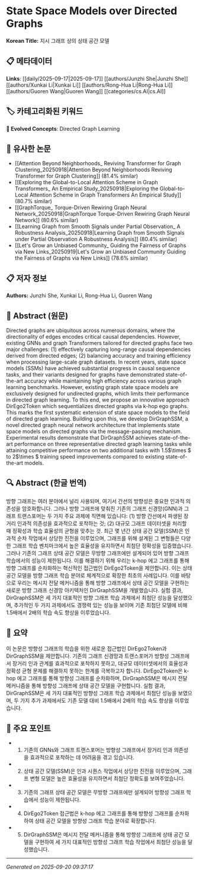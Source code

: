 # State Space Models over Directed Graphs

**Korean Title:** 지시 그래프 상의 상태 공간 모델

## 📋 메타데이터

**Links**: [[daily/2025-09-17|2025-09-17]] [[authors/Junzhi She|Junzhi She]] [[authors/Xunkai Li|Xunkai Li]] [[authors/Rong-Hua Li|Rong-Hua Li]] [[authors/Guoren Wang|Guoren Wang]] [[categories/cs.AI|cs.AI]]

## 🏷️ 카테고리화된 키워드
**🚀 Evolved Concepts**: Directed Graph Learning

## 🔗 유사한 논문
- [[Attention Beyond Neighborhoods_ Reviving Transformer for Graph Clustering_20250918|Attention Beyond Neighborhoods Reviving Transformer for Graph Clustering]] (81.4% similar)
- [[Exploring the Global-to-Local Attention Scheme in Graph Transformers_ An Empirical Study_20250918|Exploring the Global-to-Local Attention Scheme in Graph Transformers An Empirical Study]] (80.7% similar)
- [[GraphTorque_ Torque-Driven Rewiring Graph Neural Network_20250918|GraphTorque Torque-Driven Rewiring Graph Neural Network]] (80.6% similar)
- [[Learning Graph from Smooth Signals under Partial Observation_ A Robustness Analysis_20250918|Learning Graph from Smooth Signals under Partial Observation A Robustness Analysis]] (80.4% similar)
- [[Let's Grow an Unbiased Community_ Guiding the Fairness of Graphs via New Links_20250919|Let's Grow an Unbiased Community Guiding the Fairness of Graphs via New Links]] (78.6% similar)

## 📋 저자 정보

**Authors:** Junzhi She, Xunkai Li, Rong-Hua Li, Guoren Wang

## 📄 Abstract (원문)

Directed graphs are ubiquitous across numerous domains, where the
directionality of edges encodes critical causal dependencies. However, existing
GNNs and graph Transformers tailored for directed graphs face two major
challenges: (1) effectively capturing long-range causal dependencies derived
from directed edges; (2) balancing accuracy and training efficiency when
processing large-scale graph datasets. In recent years, state space models
(SSMs) have achieved substantial progress in causal sequence tasks, and their
variants designed for graphs have demonstrated state-of-the-art accuracy while
maintaining high efficiency across various graph learning benchmarks. However,
existing graph state space models are exclusively designed for undirected
graphs, which limits their performance in directed graph learning. To this end,
we propose an innovative approach DirEgo2Token which sequentializes directed
graphs via k-hop ego graphs. This marks the first systematic extension of state
space models to the field of directed graph learning. Building upon this, we
develop DirGraphSSM, a novel directed graph neural network architecture that
implements state space models on directed graphs via the message-passing
mechanism. Experimental results demonstrate that DirGraphSSM achieves
state-of-the-art performance on three representative directed graph learning
tasks while attaining competitive performance on two additional tasks with
1.5$\times $ to 2$\times $ training speed improvements compared to existing
state-of-the-art models.

## 🔍 Abstract (한글 번역)

방향 그래프는 여러 분야에서 널리 사용되며, 여기서 간선의 방향성은 중요한 인과적 의존성을 암호화합니다. 그러나 방향 그래프에 맞춰진 기존의 그래프 신경망(GNN)과 그래프 트랜스포머는 두 가지 주요 과제에 직면해 있습니다: (1) 방향 간선에서 파생된 장거리 인과적 의존성을 효과적으로 포착하는 것; (2) 대규모 그래프 데이터셋을 처리할 때 정확성과 학습 효율성의 균형을 맞추는 것. 최근 몇 년간 상태 공간 모델(SSM)은 인과적 순차 작업에서 상당한 진전을 이루었으며, 그래프를 위해 설계된 그 변형들은 다양한 그래프 학습 벤치마크에서 높은 효율성을 유지하면서 최첨단 정확성을 입증했습니다. 그러나 기존의 그래프 상태 공간 모델은 무방향 그래프에만 설계되어 있어 방향 그래프 학습에서의 성능이 제한됩니다. 이를 해결하기 위해 우리는 k-hop 에고 그래프를 통해 방향 그래프를 순차화하는 혁신적인 접근법인 DirEgo2Token을 제안합니다. 이는 상태 공간 모델을 방향 그래프 학습 분야로 체계적으로 확장한 최초의 사례입니다. 이를 바탕으로 우리는 메시지 전달 메커니즘을 통해 방향 그래프에서 상태 공간 모델을 구현하는 새로운 방향 그래프 신경망 아키텍처인 DirGraphSSM을 개발했습니다. 실험 결과, DirGraphSSM은 세 가지 대표적인 방향 그래프 학습 과제에서 최첨단 성능을 달성했으며, 추가적인 두 가지 과제에서도 경쟁력 있는 성능을 보이며 기존 최첨단 모델에 비해 1.5배에서 2배의 학습 속도 향상을 이루었습니다.

## 📝 요약

이 논문은 방향성 그래프의 학습을 위한 새로운 접근법인 DirEgo2Token과 DirGraphSSM을 제안합니다. 기존의 그래프 신경망과 트랜스포머가 방향성 그래프에서 장거리 인과 관계를 효과적으로 포착하지 못하고, 대규모 데이터셋에서의 효율성과 정확성 균형 문제를 해결하지 못하는 한계를 극복하고자 합니다. DirEgo2Token은 k-hop 에고 그래프를 통해 방향성 그래프를 순차화하며, DirGraphSSM은 메시지 전달 메커니즘을 통해 방향성 그래프에 상태 공간 모델을 구현합니다. 실험 결과, DirGraphSSM은 세 가지 대표적인 방향성 그래프 학습 과제에서 최첨단 성능을 보였으며, 두 가지 추가 과제에서도 기존 모델 대비 1.5배에서 2배의 학습 속도 향상을 이루었습니다.

## 🎯 주요 포인트

- 1. 기존의 GNNs와 그래프 트랜스포머는 방향성 그래프에서 장거리 인과 의존성을 효과적으로 포착하는 데 어려움을 겪고 있습니다.

- 2. 상태 공간 모델(SSM)은 인과 시퀀스 작업에서 상당한 진전을 이루었으며, 그래프 변형 모델은 높은 효율성을 유지하면서 최첨단 정확도를 보여주었습니다.

- 3. 기존의 그래프 상태 공간 모델은 무방향 그래프에만 설계되어 방향성 그래프 학습에서 성능이 제한됩니다.

- 4. DirEgo2Token 접근법은 k-hop 에고 그래프를 통해 방향성 그래프를 순차화하여 상태 공간 모델을 방향성 그래프 학습 분야로 확장합니다.

- 5. DirGraphSSM은 메시지 전달 메커니즘을 통해 방향성 그래프에 상태 공간 모델을 구현하여 세 가지 대표적인 방향성 그래프 학습 작업에서 최첨단 성능을 달성했습니다.

---

*Generated on 2025-09-20 09:37:17*
